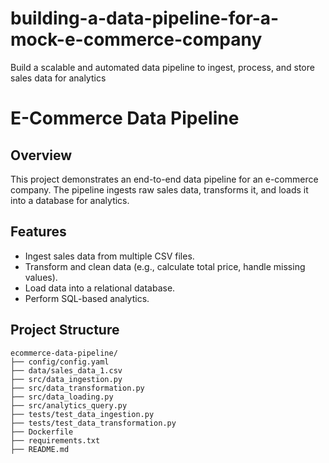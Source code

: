 # building-a-data-pipeline-for-a-mock-e-commerce-company
Build a scalable and automated data pipeline to ingest, process, and store sales data for analytics
# E-Commerce Data Pipeline

## Overview
This project demonstrates an end-to-end data pipeline for an e-commerce company. The pipeline ingests raw sales data, transforms it, and loads it into a database for analytics.

## Features
- Ingest sales data from multiple CSV files.
- Transform and clean data (e.g., calculate total price, handle missing values).
- Load data into a relational database.
- Perform SQL-based analytics.

## Project Structure
```plaintext
ecommerce-data-pipeline/
├── config/config.yaml
├── data/sales_data_1.csv
├── src/data_ingestion.py
├── src/data_transformation.py
├── src/data_loading.py
├── src/analytics_query.py
├── tests/test_data_ingestion.py
├── tests/test_data_transformation.py
├── Dockerfile
├── requirements.txt
├── README.md
